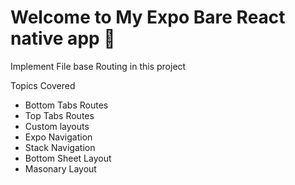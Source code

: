 # Welcome to My Expo Bare React native app 👋

Implement File base Routing in this project 

Topics Covered
- Bottom Tabs Routes
- Top Tabs Routes
- Custom layouts
- Expo Navigation
- Stack Navigation
- Bottom Sheet Layout
- Masonary Layout
